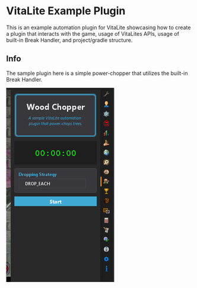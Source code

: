 # VitaLite Example Plugin
This is an example automation plugin for VitaLite showcasing how to create a plugin that interacts with the game, usage of VitaLites APIs, usage of built-in Break Handler, and project/gradle structure.

## Info
The sample plugin here is a simple power-chopper that utilizes the built-in Break Handler.

![img.png](img.png)